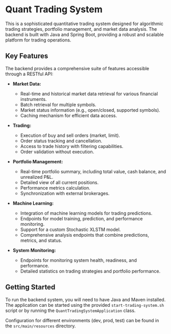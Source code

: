 # Quant Trading System

This is a sophisticated quantitative trading system designed for algorithmic trading strategies, portfolio management, and market data analysis. The backend is built with Java and Spring Boot, providing a robust and scalable platform for trading operations.

## Key Features

The backend provides a comprehensive suite of features accessible through a RESTful API:

*   **Market Data:**
    *   Real-time and historical market data retrieval for various financial instruments.
    *   Batch retrieval for multiple symbols.
    *   Market status information (e.g., open/closed, supported symbols).
    *   Caching mechanism for efficient data access.

*   **Trading:**
    *   Execution of buy and sell orders (market, limit).
    *   Order status tracking and cancellation.
    *   Access to trade history with filtering capabilities.
    *   Order validation without execution.

*   **Portfolio Management:**
    *   Real-time portfolio summary, including total value, cash balance, and unrealized P&L.
    *   Detailed view of all current positions.
    *   Performance metrics calculation.
    *   Synchronization with external brokerages.

*   **Machine Learning:**
    *   Integration of machine learning models for trading predictions.
    *   Endpoints for model training, prediction, and performance monitoring.
    *   Support for a custom Stochastic XLSTM model.
    *   Comprehensive analysis endpoints that combine predictions, metrics, and status.

*   **System Monitoring:**
    *   Endpoints for monitoring system health, readiness, and performance.
    *   Detailed statistics on trading strategies and portfolio performance.

## Getting Started

To run the backend system, you will need to have Java and Maven installed. The application can be started using the provided `start-trading-system.sh` script or by running the `QuantTradingSystemApplication` class.

Configuration for different environments (dev, prod, test) can be found in the `src/main/resources` directory.
